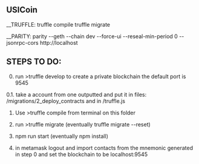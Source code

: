 ## USICoin

__TRUFFLE:
truffle compile 
truffle migrate

__PARITY:
parity --geth --chain dev --force-ui --reseal-min-period 0 --jsonrpc-cors http://localhost

## STEPS TO DO:

0. run >truffle develop to create a private blockchain the default port is 9545

0.1. take a account from one outputted and put it in files: /migrations/2_deploy_contracts
and in /truffle.js

1. Use >truffle compile from terminal on this folder

2. run >truffle migrate (eventually truffle migrate --reset)

3. npm run start (eventually npm install)

4. in metamask logout and import contacts from the mnemonic generated in step 0 and set the blockchain to be localhost:9545
